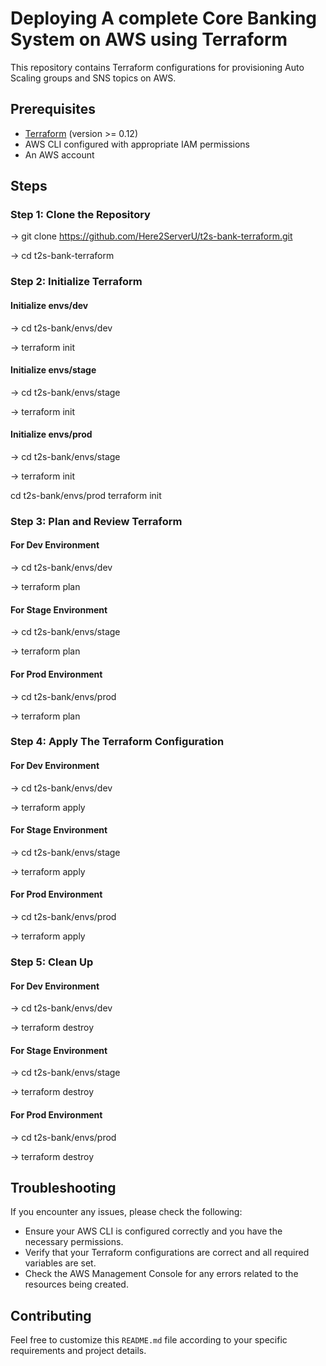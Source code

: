 # Deploying A complete Core Banking System on AWS using Terraform

This repository contains Terraform configurations for provisioning Auto Scaling groups and SNS topics on AWS.

## Prerequisites

- [Terraform](https://www.terraform.io/downloads.html) (version >= 0.12)
- AWS CLI configured with appropriate IAM permissions
- An AWS account

## Steps

### Step 1: Clone the Repository

   -> git clone https://github.com/Here2ServerU/t2s-bank-terraform.git
   
   -> cd t2s-bank-terraform

### Step 2: Initialize Terraform

#### Initialize envs/dev
   -> cd t2s-bank/envs/dev
   
   -> terraform init

#### Initialize envs/stage
   -> cd t2s-bank/envs/stage
   
   -> terraform init

#### Initialize envs/prod
   -> cd t2s-bank/envs/stage
   
   -> terraform init

cd t2s-bank/envs/prod
terraform init

### Step 3: Plan and Review Terraform

#### For Dev Environment
   -> cd t2s-bank/envs/dev
   
   -> terraform plan

#### For Stage Environment
   -> cd t2s-bank/envs/stage
   
   -> terraform plan

#### For Prod Environment
   -> cd t2s-bank/envs/prod
   
   -> terraform plan

### Step 4: Apply The Terraform Configuration

#### For Dev Environment
   -> cd t2s-bank/envs/dev
   
   -> terraform apply

#### For Stage Environment
   -> cd t2s-bank/envs/stage
   
   -> terraform apply

#### For Prod Environment
   -> cd t2s-bank/envs/prod
   
   -> terraform apply

### Step 5: Clean Up

#### For Dev Environment
   -> cd t2s-bank/envs/dev
   
   -> terraform destroy

#### For Stage Environment
   -> cd t2s-bank/envs/stage
   
   -> terraform destroy

#### For Prod Environment
   -> cd t2s-bank/envs/prod
   
   -> terraform destroy

## Troubleshooting
If you encounter any issues, please check the following:

- Ensure your AWS CLI is configured correctly and you have the necessary permissions.
- Verify that your Terraform configurations are correct and all required variables are set.
- Check the AWS Management Console for any errors related to the resources being created.

## Contributing
Feel free to customize this `README.md` file according to your specific requirements and project details.


